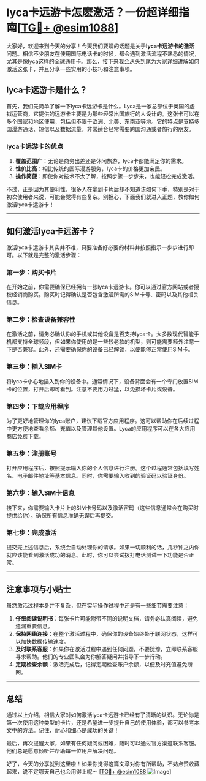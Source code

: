 # lyca卡远游卡怎麽激活？一份超详细指南[[TG💪+ @esim1088](https://t.me/s/esim1088)]

大家好，欢迎来到今天的分享！今天我们要聊的话题是关于**lyca卡远游卡的激活**问题。相信不少朋友在使用国际电话卡的时候，都会遇到激活流程不熟悉的情况，尤其是像lyca这样的全球通用卡。那么，接下来我会从头到尾为大家详细讲解如何激活这张卡，并且分享一些实用的小技巧和注意事项。

## lyca卡远游卡是什么？

首先，我们先简单了解一下lyca卡远游卡是什么。Lyca是一家总部位于英国的虚拟运营商，它提供的远游卡主要是为那些经常出国旅行的人设计的。这张卡可以在多个国家和地区使用，包括但不限于欧洲、北美、东南亚等地。它的特点是支持多国漫游通话、短信以及数据流量，非常适合经常需要跨国沟通或者旅行的朋友。

### lyca卡远游卡的优点

1. **覆盖范围广**：无论是商务出差还是休闲旅游，lyca卡都能满足你的需求。
2. **性价比高**：相比传统的国际漫游服务，lyca卡的价格更加亲民。
3. **操作简便**：即使你对技术不太了解，按照步骤一步步来，也能轻松完成激活。

不过，正是因为其便利性，很多人在拿到卡片后却不知道该如何下手，特别是对于初次使用者来说，可能会觉得有些复杂。别担心，下面我们就进入正题，教你如何激活lyca卡远游卡！

---

## 如何激活lyca卡远游卡？

激活lyca卡远游卡其实并不难，只要准备好必要的材料并按照指示一步步进行即可。以下就是完整的激活步骤：

### 第一步：购买卡片

在开始之前，你需要确保已经拥有一张lyca卡远游卡。你可以通过官方网站或者授权经销商购买。购买时记得确认是否包含激活所需的SIM卡号、密码以及其他相关信息。

### 第二步：检查设备兼容性

在激活之前，请务必确认你的手机或其他设备是否支持lyca卡。大多数现代智能手机都支持全球频段，但如果你使用的是一些较老款的机型，则可能需要额外注意一下是否兼容。此外，还需要确保你的设备已经解锁，以便能够正常使用SIM卡。

### 第三步：插入SIM卡

将lyca卡小心地插入到你的设备中。通常情况下，设备背面会有一个专门放置SIM卡的位置，打开后即可看到。注意不要用力过猛，以免损坏卡片或设备。

### 第四步：下载应用程序

为了更好地管理你的lyca账户，建议下载官方应用程序。这可以帮助你在后续过程中更方便地查看余额、充值以及管理其他设置。Lyca的应用程序可以在各大应用商店免费下载。

### 第五步：注册账号

打开应用程序后，按照提示输入你的个人信息进行注册。这个过程通常包括填写姓名、电子邮件地址等基本信息。同时，你需要输入收到的验证码以验证身份。

### 第六步：输入SIM卡信息

接下来，你需要输入卡片上的SIM卡号码以及激活密码（这些信息通常会在购买时提供给你）。确保所有信息准确无误后再提交。

### 第七步：完成激活

提交完上述信息后，系统会自动处理你的请求。如果一切顺利的话，几秒钟之内你就应该能看到激活成功的消息。此时，你可以尝试拨打电话测试一下功能是否正常。

---

## 注意事项与小贴士

虽然激活过程本身并不复杂，但在实际操作过程中还是有一些细节需要注意：

1. **仔细阅读说明书**：每张卡片可能附带不同的说明文档，请务必认真阅读，避免遗漏重要信息。
2. **保持网络连接**：在整个激活过程中，确保你的设备始终处于联网状态，这样可以加快数据传输速度。
3. **及时联系客服**：如果你在激活过程中遇到任何问题，不要犹豫，立即联系客服寻求帮助。他们的专业团队会为你解答疑问并指导下一步行动。
4. **定期检查余额**：激活完成后，记得定期检查账户余额，以便及时充值避免断网。

---

## 总结

通过以上介绍，相信大家对如何激活lyca卡远游卡已经有了清晰的认识。无论你是第一次使用这种类型的卡片，还是希望进一步提升自己的使用体验，都可以参考本文中的方法。记住，耐心和细心是成功的关键！

最后，再次提醒大家，如果有任何疑问或困难，随时可以通过官方渠道联系客服。他们总是愿意倾听并帮助每一位用户解决问题。

好了，今天的分享就到这里啦！如果你觉得这篇文章对你有所帮助，不妨点赞收藏起来，说不定哪天自己也会用得上呢～ [[TG💪+ @esim1088](https://t.me/s/esim1088) ![Image](https://i.postimg.cc/4NQfJmqS/Snipaste-2025-05-13-00-14-12.png)]